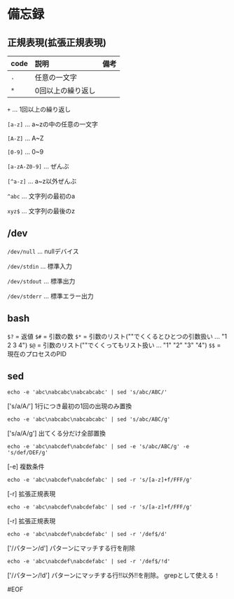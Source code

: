 # 備忘録

## 正規表現(拡張正規表現)

|code|説明|備考|
|:--|:--|:--|
|`.`|任意の一文字|
|`*`|0回以上の繰り返し|

`+` ... 1回以上の繰り返し

`[a-z]` ... a~zの中の任意の一文字

`[A-Z]` ... A~Z

`[0-9]` ... 0~9

`[a-zA-Z0-9]` ... ぜんぶ

`[^a-z]` ... a~z以外ぜんぶ

`^abc` ... 文字列の最初のa

`xyz$` ... 文字列の最後のz



## /dev

`/dev/null` ... nullデバイス

`/dev/stdin` ... 標準入力

`/dev/stdout` ... 標準出力

`/dev/stderr` ... 標準エラー出力



## bash
`$?` = 返値
`$#` = 引数の数
`$*` = 引数のリスト(""でくくるとひとつの引数扱い ... "1 2 3 4")
`$@` = 引数のリスト(""でくくってもリスト扱い ... "1" "2" "3" "4")
`$$` = 現在のプロセスのPID



## sed

    echo -e 'abc\nabcabc\nabcabcabc' | sed 's/abc/ABC/'

['s/a/A/'] 1行につき最初の1回の出現のみ置換

    echo -e 'abc\nabcabc\nabcabcabc' | sed 's/abc/ABC/g'

['s/a/A/g'] 出てくる分だけ全部置換

    echo -e 'abc\nabcdef\nabcdefabc' | sed -e 's/abc/ABC/g' -e 's/def/DEF/g'

[-e] 複数条件

    echo -e 'abc\nabcdef\nabcdefabc' | sed -r 's/[a-z]+f/FFF/g'

[-r] 拡張正規表現

    echo -e 'abc\nabcdef\nabcdefabc' | sed -r 's/[a-z]+f/FFF/g'

[-r] 拡張正規表現

    echo -e 'abc\nabcdef\nabcdefabc' | sed -r '/def$/d'

['/パターン/d'] パターンにマッチする行を削除

    echo -e 'abc\nabcdef\nabcdefabc' | sed -r '/def$/!d'

['/パターン/!d'] パターンにマッチする行!!以外!!を削除。
grepとして使える！

#EOF




